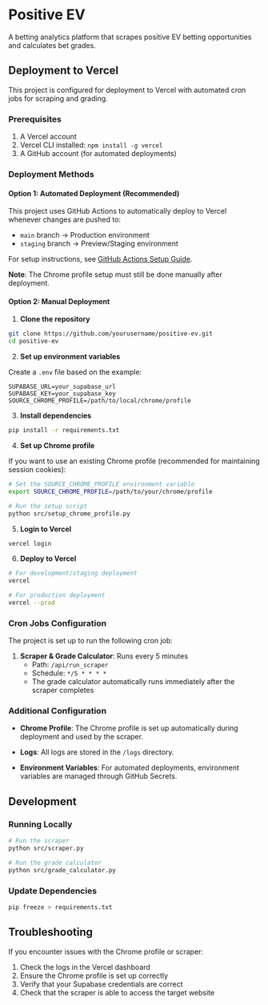 # Positive EV

A betting analytics platform that scrapes positive EV betting opportunities and calculates bet grades.

## Deployment to Vercel

This project is configured for deployment to Vercel with automated cron jobs for scraping and grading.

### Prerequisites

1. A Vercel account
2. Vercel CLI installed: `npm install -g vercel`
3. A GitHub account (for automated deployments)

### Deployment Methods

#### Option 1: Automated Deployment (Recommended)

This project uses GitHub Actions to automatically deploy to Vercel whenever changes are pushed to:
- `main` branch → Production environment
- `staging` branch → Preview/Staging environment

For setup instructions, see [GitHub Actions Setup Guide](./docs/GITHUB_ACTIONS_SETUP.md).

**Note**: The Chrome profile setup must still be done manually after deployment.

#### Option 2: Manual Deployment

1. **Clone the repository**

```bash
git clone https://github.com/yourusername/positive-ev.git
cd positive-ev
```

2. **Set up environment variables**

Create a `.env` file based on the example:

```
SUPABASE_URL=your_supabase_url
SUPABASE_KEY=your_supabase_key
SOURCE_CHROME_PROFILE=/path/to/local/chrome/profile
```

3. **Install dependencies**

```bash
pip install -r requirements.txt
```

4. **Set up Chrome profile**

If you want to use an existing Chrome profile (recommended for maintaining session cookies):

```bash
# Set the SOURCE_CHROME_PROFILE environment variable
export SOURCE_CHROME_PROFILE=/path/to/your/chrome/profile

# Run the setup script
python src/setup_chrome_profile.py
```

5. **Login to Vercel**

```bash
vercel login
```

6. **Deploy to Vercel**

```bash
# For development/staging deployment
vercel

# For production deployment
vercel --prod
```

### Cron Jobs Configuration

The project is set up to run the following cron job:

1. **Scraper & Grade Calculator**: Runs every 5 minutes
   - Path: `/api/run_scraper`
   - Schedule: `*/5 * * * *`
   - The grade calculator automatically runs immediately after the scraper completes

### Additional Configuration

- **Chrome Profile**: The Chrome profile is set up automatically during deployment and used by the scraper.
  
- **Logs**: All logs are stored in the `/logs` directory.

- **Environment Variables**: For automated deployments, environment variables are managed through GitHub Secrets.

## Development

### Running Locally

```bash
# Run the scraper
python src/scraper.py

# Run the grade calculator
python src/grade_calculator.py
```

### Update Dependencies

```bash
pip freeze > requirements.txt
```

## Troubleshooting

If you encounter issues with the Chrome profile or scraper:

1. Check the logs in the Vercel dashboard
2. Ensure the Chrome profile is set up correctly
3. Verify that your Supabase credentials are correct
4. Check that the scraper is able to access the target website 